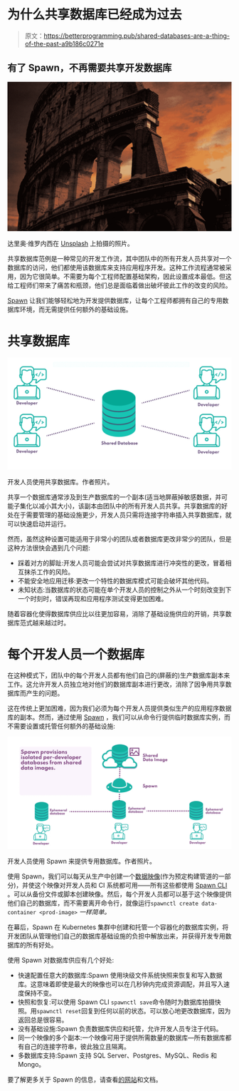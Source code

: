 # 为什么共享数据库已经成为过去

> 原文：<https://betterprogramming.pub/shared-databases-are-a-thing-of-the-past-a9b186c0271e>

## 有了 Spawn，不再需要共享开发数据库

![](img/582a3b88ecb7d5727b34854f3bfa8a2e.png)

达里奥·维罗内西在 [Unsplash](https://unsplash.com?utm_source=medium&utm_medium=referral) 上拍摄的照片。

共享数据库范例是一种常见的开发工作流，其中团队中的所有开发人员共享对一个数据库的访问，他们都使用该数据库来支持应用程序开发。这种工作流程通常被采用，因为它很简单。不需要为每个工程师配置基础架构，因此设置成本最低。但这给工程师们带来了痛苦和瓶颈，他们总是面临着做出破坏彼此工作的改变的风险。

[Spawn](http://spawn.cc) 让我们能够轻松地为开发提供数据库，让每个工程师都拥有自己的专用数据库环境，而无需提供任何额外的基础设施。

# 共享数据库

![](img/52b4a3dc652fff060a7b7ab371782203.png)

开发人员使用共享数据库。作者照片。

共享一个数据库通常涉及到生产数据库的一个副本(适当地屏蔽掉敏感数据，并可能子集化以减小其大小)，该副本由团队中的所有开发人员共享。共享数据库的好处在于需要管理的基础设施更少，开发人员只需将连接字符串插入共享数据库，就可以快速启动并运行。

然而，虽然这种设置可能适用于非常小的团队或者数据库更改非常少的团队，但是这种方法很快会遇到几个问题:

*   踩着对方的脚趾:开发人员可能会尝试对共享数据库进行冲突性的更改，冒着相互抹杀工作的风险。
*   不能安全地应用迁移:更改一个特性的数据库模式可能会破坏其他代码。
*   未知状态:当数据库的状态可能在单个开发人员的控制之外从一个时刻改变到下一个时刻时，错误再现和应用程序测试变得更加困难。

随着容器化使得数据库供应比以往更加容易，消除了基础设施供应的开销，共享数据库范式越来越过时。

# 每个开发人员一个数据库

在这种模式下，团队中的每个开发人员都有他们自己的(屏蔽的)生产数据库副本来工作。这允许开发人员独立地对他们的数据库副本进行更改，消除了因争用共享数据库而产生的问题。

这在传统上更加困难，因为我们必须为每个开发人员提供类似生产的应用程序数据库的副本。然而，通过使用 [Spawn](http://spawn.cc) ，我们可以从命令行提供临时数据库实例，而不需要设置或托管任何额外的基础设施:

![](img/5e8ab017ce7df02a42967bec20f76ede.png)

开发人员使用 Spawn 来提供专用数据库。作者照片。

使用 Spawn，我们可以每天从生产中创建一个[数据映像](https://spawn.cc/docs/concepts-data-image)(作为预定构建管道的一部分)，并使这个映像对开发人员和 CI 系统都可用——所有这些都使用 [Spawn CLI](http://spawn.cc/docs) 。可以从备份文件或脚本创建映像。然后，每个开发人员都可以基于这个映像提供他们自己的数据库，而不需要离开命令行，就像运行`spawnctl create data-container <prod-image>` *一样简单。*

在幕后，Spawn 在 Kubernetes 集群中创建和托管一个容器化的数据库实例，将开发团队从管理他们自己的数据库基础设施的负担中解放出来，并获得开发专用数据库的所有好处。

使用 Spawn 对数据库供应有几个好处:

*   快速配置任意大的数据库:Spawn 使用块级文件系统快照来恢复和写入数据库。这意味着即使是最大的映像也可以在几秒钟内完成资源调配，并且写入速度保持不变。
*   快照和恢复:可以使用 Spawn CLI `spawnctl save`命令随时为数据库拍摄快照。用`spawnctl reset`回复到任何以前的状态。可以放心地更改数据库，因为返回总是很容易。
*   没有基础设施:Spawn 负责数据库供应和托管，允许开发人员专注于代码。
*   同一个映像的多个副本:一个映像可用于提供所需数量的数据库—所有数据库都有自己的连接字符串，彼此独立且隔离。
*   多数据库支持:Spawn 支持 SQL Server、Postgres、MySQL、Redis 和 Mongo。

要了解更多关于 Spawn 的信息，请查看[的网站](http://spawn.cc)和文档。